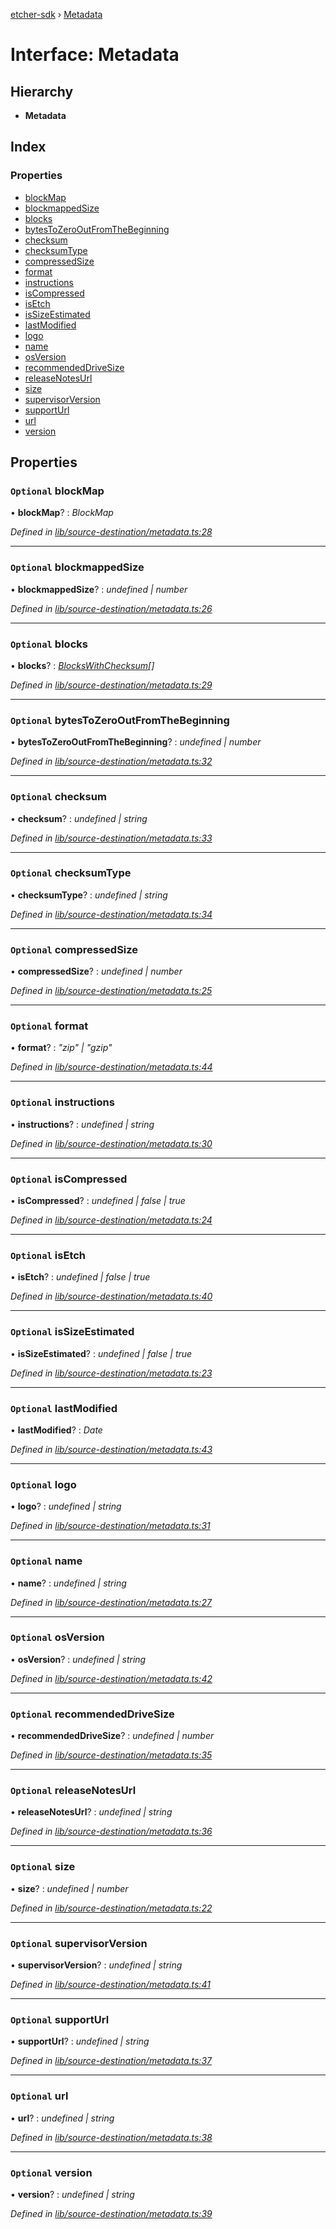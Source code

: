 [etcher-sdk](../README.md) › [Metadata](metadata.md)

# Interface: Metadata

## Hierarchy

* **Metadata**

## Index

### Properties

* [blockMap](metadata.md#optional-blockmap)
* [blockmappedSize](metadata.md#optional-blockmappedsize)
* [blocks](metadata.md#optional-blocks)
* [bytesToZeroOutFromTheBeginning](metadata.md#optional-bytestozerooutfromthebeginning)
* [checksum](metadata.md#optional-checksum)
* [checksumType](metadata.md#optional-checksumtype)
* [compressedSize](metadata.md#optional-compressedsize)
* [format](metadata.md#optional-format)
* [instructions](metadata.md#optional-instructions)
* [isCompressed](metadata.md#optional-iscompressed)
* [isEtch](metadata.md#optional-isetch)
* [isSizeEstimated](metadata.md#optional-issizeestimated)
* [lastModified](metadata.md#optional-lastmodified)
* [logo](metadata.md#optional-logo)
* [name](metadata.md#optional-name)
* [osVersion](metadata.md#optional-osversion)
* [recommendedDriveSize](metadata.md#optional-recommendeddrivesize)
* [releaseNotesUrl](metadata.md#optional-releasenotesurl)
* [size](metadata.md#optional-size)
* [supervisorVersion](metadata.md#optional-supervisorversion)
* [supportUrl](metadata.md#optional-supporturl)
* [url](metadata.md#optional-url)
* [version](metadata.md#optional-version)

## Properties

### `Optional` blockMap

• **blockMap**? : *BlockMap*

*Defined in [lib/source-destination/metadata.ts:28](https://github.com/balena-io-modules/etcher-sdk/blob/00d0c25/lib/source-destination/metadata.ts#L28)*

___

### `Optional` blockmappedSize

• **blockmappedSize**? : *undefined | number*

*Defined in [lib/source-destination/metadata.ts:26](https://github.com/balena-io-modules/etcher-sdk/blob/00d0c25/lib/source-destination/metadata.ts#L26)*

___

### `Optional` blocks

• **blocks**? : *[BlocksWithChecksum](blockswithchecksum.md)[]*

*Defined in [lib/source-destination/metadata.ts:29](https://github.com/balena-io-modules/etcher-sdk/blob/00d0c25/lib/source-destination/metadata.ts#L29)*

___

### `Optional` bytesToZeroOutFromTheBeginning

• **bytesToZeroOutFromTheBeginning**? : *undefined | number*

*Defined in [lib/source-destination/metadata.ts:32](https://github.com/balena-io-modules/etcher-sdk/blob/00d0c25/lib/source-destination/metadata.ts#L32)*

___

### `Optional` checksum

• **checksum**? : *undefined | string*

*Defined in [lib/source-destination/metadata.ts:33](https://github.com/balena-io-modules/etcher-sdk/blob/00d0c25/lib/source-destination/metadata.ts#L33)*

___

### `Optional` checksumType

• **checksumType**? : *undefined | string*

*Defined in [lib/source-destination/metadata.ts:34](https://github.com/balena-io-modules/etcher-sdk/blob/00d0c25/lib/source-destination/metadata.ts#L34)*

___

### `Optional` compressedSize

• **compressedSize**? : *undefined | number*

*Defined in [lib/source-destination/metadata.ts:25](https://github.com/balena-io-modules/etcher-sdk/blob/00d0c25/lib/source-destination/metadata.ts#L25)*

___

### `Optional` format

• **format**? : *"zip" | "gzip"*

*Defined in [lib/source-destination/metadata.ts:44](https://github.com/balena-io-modules/etcher-sdk/blob/00d0c25/lib/source-destination/metadata.ts#L44)*

___

### `Optional` instructions

• **instructions**? : *undefined | string*

*Defined in [lib/source-destination/metadata.ts:30](https://github.com/balena-io-modules/etcher-sdk/blob/00d0c25/lib/source-destination/metadata.ts#L30)*

___

### `Optional` isCompressed

• **isCompressed**? : *undefined | false | true*

*Defined in [lib/source-destination/metadata.ts:24](https://github.com/balena-io-modules/etcher-sdk/blob/00d0c25/lib/source-destination/metadata.ts#L24)*

___

### `Optional` isEtch

• **isEtch**? : *undefined | false | true*

*Defined in [lib/source-destination/metadata.ts:40](https://github.com/balena-io-modules/etcher-sdk/blob/00d0c25/lib/source-destination/metadata.ts#L40)*

___

### `Optional` isSizeEstimated

• **isSizeEstimated**? : *undefined | false | true*

*Defined in [lib/source-destination/metadata.ts:23](https://github.com/balena-io-modules/etcher-sdk/blob/00d0c25/lib/source-destination/metadata.ts#L23)*

___

### `Optional` lastModified

• **lastModified**? : *Date*

*Defined in [lib/source-destination/metadata.ts:43](https://github.com/balena-io-modules/etcher-sdk/blob/00d0c25/lib/source-destination/metadata.ts#L43)*

___

### `Optional` logo

• **logo**? : *undefined | string*

*Defined in [lib/source-destination/metadata.ts:31](https://github.com/balena-io-modules/etcher-sdk/blob/00d0c25/lib/source-destination/metadata.ts#L31)*

___

### `Optional` name

• **name**? : *undefined | string*

*Defined in [lib/source-destination/metadata.ts:27](https://github.com/balena-io-modules/etcher-sdk/blob/00d0c25/lib/source-destination/metadata.ts#L27)*

___

### `Optional` osVersion

• **osVersion**? : *undefined | string*

*Defined in [lib/source-destination/metadata.ts:42](https://github.com/balena-io-modules/etcher-sdk/blob/00d0c25/lib/source-destination/metadata.ts#L42)*

___

### `Optional` recommendedDriveSize

• **recommendedDriveSize**? : *undefined | number*

*Defined in [lib/source-destination/metadata.ts:35](https://github.com/balena-io-modules/etcher-sdk/blob/00d0c25/lib/source-destination/metadata.ts#L35)*

___

### `Optional` releaseNotesUrl

• **releaseNotesUrl**? : *undefined | string*

*Defined in [lib/source-destination/metadata.ts:36](https://github.com/balena-io-modules/etcher-sdk/blob/00d0c25/lib/source-destination/metadata.ts#L36)*

___

### `Optional` size

• **size**? : *undefined | number*

*Defined in [lib/source-destination/metadata.ts:22](https://github.com/balena-io-modules/etcher-sdk/blob/00d0c25/lib/source-destination/metadata.ts#L22)*

___

### `Optional` supervisorVersion

• **supervisorVersion**? : *undefined | string*

*Defined in [lib/source-destination/metadata.ts:41](https://github.com/balena-io-modules/etcher-sdk/blob/00d0c25/lib/source-destination/metadata.ts#L41)*

___

### `Optional` supportUrl

• **supportUrl**? : *undefined | string*

*Defined in [lib/source-destination/metadata.ts:37](https://github.com/balena-io-modules/etcher-sdk/blob/00d0c25/lib/source-destination/metadata.ts#L37)*

___

### `Optional` url

• **url**? : *undefined | string*

*Defined in [lib/source-destination/metadata.ts:38](https://github.com/balena-io-modules/etcher-sdk/blob/00d0c25/lib/source-destination/metadata.ts#L38)*

___

### `Optional` version

• **version**? : *undefined | string*

*Defined in [lib/source-destination/metadata.ts:39](https://github.com/balena-io-modules/etcher-sdk/blob/00d0c25/lib/source-destination/metadata.ts#L39)*
